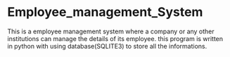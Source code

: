 # Employee_management_System

This is a employee management system where a company or any other institutions can manage the details of its employee.
this program is written in python with using database(SQLITE3) to store all the informations.
